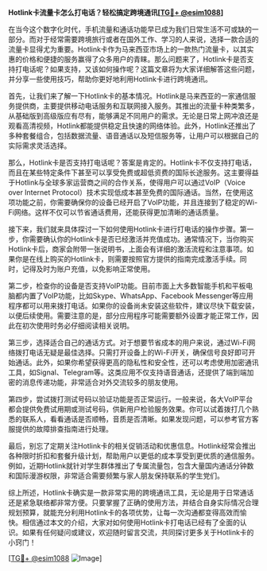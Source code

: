 **Hotlink卡流量卡怎么打电话？轻松搞定跨境通讯[[TG💪+ @esim1088](https://t.me/s/esim1088)]**

在当今这个数字化时代，手机流量和通话功能早已成为我们日常生活不可或缺的一部分。而对于经常需要跨境旅行或者在国外工作、学习的人来说，选择一款合适的流量卡显得尤为重要。Hotlink卡作为马来西亚市场上的一款热门流量卡，以其实惠的价格和便捷的服务赢得了众多用户的青睐。那么问题来了，Hotlink卡是否支持打电话呢？如果支持，又该如何操作呢？这篇文章将为大家详细解答这些问题，并分享一些使用技巧，帮助你更好地利用Hotlink卡进行跨境通讯。

首先，让我们来了解一下Hotlink卡的基本情况。Hotlink是马来西亚的一家通信服务提供商，主要提供移动电话服务和互联网接入服务。其推出的流量卡种类繁多，从基础版到高级版应有尽有，能够满足不同用户的需求。无论是日常上网冲浪还是观看高清视频，Hotlink都能提供稳定且快速的网络体验。此外，Hotlink还推出了多种套餐组合，包括数据流量、语音通话以及短信服务等，让用户可以根据自己的实际需求灵活选择。

那么，Hotlink卡是否支持打电话呢？答案是肯定的。Hotlink卡不仅支持打电话，而且在某些特定条件下甚至可以享受免费或超低资费的国际长途服务。这主要得益于Hotlink与全球多家运营商之间的合作关系，使得用户可以通过VoIP（Voice over Internet Protocol）技术实现低成本甚至免费的国际通话。当然，在使用这项功能之前，你需要确保你的设备已经开启了VoIP功能，并且连接到了稳定的Wi-Fi网络。这样不仅可以节省通话费用，还能获得更加清晰的通话质量。

接下来，我们就来具体探讨一下如何使用Hotlink卡进行打电话的操作步骤。第一步，你需要确认你的Hotlink卡是否已经激活并充值成功。通常情况下，当你购买Hotlink卡后，商家会附带一张说明书，上面会有详细的激活流程和注意事项。如果你是在线上购买的Hotlink卡，则需要按照官方提供的指南完成激活手续。同时，记得及时为账户充值，以免影响正常使用。

第二步，检查你的设备是否支持VoIP功能。目前市面上大多数智能手机和平板电脑都内置了VoIP功能，比如Skype、WhatsApp、Facebook Messenger等应用程序都可以用来拨打电话。如果你的设备尚未安装这些软件，建议尽快下载安装，以便后续使用。需要注意的是，部分应用程序可能需要额外设置才能正常工作，因此在初次使用时务必仔细阅读相关说明。

第三步，选择适合自己的通话方式。对于想要节省成本的用户来说，通过Wi-Fi网络拨打电话无疑是最佳选择。只需打开设备上的Wi-Fi开关，确保信号良好即可开始通话。此外，如果你希望获得更高的隐私性和安全性，还可以考虑使用加密通讯工具，如Signal、Telegram等。这类应用不仅支持语音通话，还提供了端到端加密的消息传递功能，非常适合对外交流较多的朋友使用。

第四步，尝试拨打测试号码以验证功能是否正常运行。一般来说，各大VoIP平台都会提供免费试用期或测试号码，供新用户检验服务效果。你可以试着拨打几个熟悉的联系人，看看通话是否顺畅，音质是否清晰。如果发现问题，可以参考官方客服提供的故障排查指南进行处理。

最后，别忘了定期关注Hotlink卡的相关促销活动和优惠信息。Hotlink经常会推出各种限时折扣和套餐升级计划，帮助用户以更低的成本享受到更优质的通信服务。例如，近期Hotlink就针对学生群体推出了专属流量包，包含大量国内通话分钟数和国际漫游权限，非常适合需要频繁与家人朋友保持联系的学生党们。

综上所述，Hotlink卡确实是一款非常实用的跨境通讯工具，无论是用于日常通话还是紧急联络都非常方便。只要掌握了正确的使用方法，并结合自身实际情况合理规划预算，就能充分利用Hotlink卡的各项优势，让每一次沟通都变得高效而愉快。相信通过本文的介绍，大家对如何使用Hotlink卡打电话已经有了全面的认识。如果有任何疑问或建议，欢迎随时留言交流，共同探讨更多关于Hotlink卡的小窍门！

[[TG💪+ @esim1088](https://t.me/s/esim1088) ![Image](https://i.postimg.cc/4NQfJmqS/Snipaste-2025-05-13-00-14-12.png)]